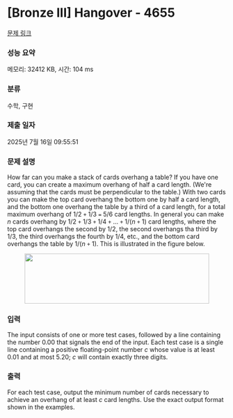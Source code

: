 # [Bronze III] Hangover - 4655 

[문제 링크](https://www.acmicpc.net/problem/4655) 

### 성능 요약

메모리: 32412 KB, 시간: 104 ms

### 분류

수학, 구현

### 제출 일자

2025년 7월 16일 09:55:51

### 문제 설명

<p>How far can you make a stack of cards overhang a table? If you have one card, you can create a maximum overhang of half a card length. (We're assuming that the cards must be perpendicular to the table.) With two cards you can make the top card overhang the bottom one by half a card length, and the bottom one overhang the table by a third of a card length, for a total maximum overhang of 1/2 <code>+</code> 1/3 <code>=</code> 5/6 card lengths. In general you can make <em>n</em> cards overhang by 1/2 <code>+</code> 1/3 <code>+</code> 1/4 <code>+</code> ... <code>+</code> 1/(<em>n</em> <code>+</code> 1) card lengths, where the top card overhangs the second by 1/2, the second overhangs tha third by 1/3, the third overhangs the fourth by 1/4, etc., and the bottom card overhangs the table by 1/(<em>n</em> <code>+</code> 1). This is illustrated in the figure below.</p>

<p style="text-align: center;"><img alt="" src="https://onlinejudgeimages.s3-ap-northeast-1.amazonaws.com/problem/4655/1.jpg" style="height:115px; width:424px"></p>

### 입력 

 <p>The input consists of one or more test cases, followed by a line containing the number 0.00 that signals the end of the input. Each test case is a single line containing a positive floating-point number <em>c</em> whose value is at least 0.01 and at most 5.20; <em>c</em> will contain exactly three digits.</p>

### 출력 

 <p>For each test case, output the minimum number of cards necessary to achieve an overhang of at least <em>c</em> card lengths. Use the exact output format shown in the examples.</p>

